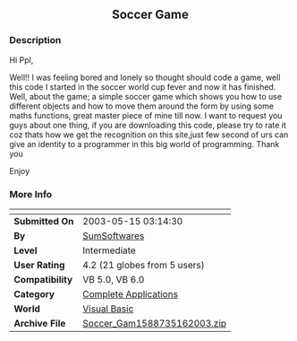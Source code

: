 ﻿<div align="center">

## Soccer Game


</div>

### Description

Hi Ppl,

Well!! I was feeling bored and lonely so thought should code a game, well this code I started in the soccer world cup fever and now it has finished. Well, about the game; a simple soccer game which shows you how to use different objects and how to move them around the form by using some maths functions, great master piece of mine till now. I want to request you guys about one thing, if you are downloading this code, please try to rate it coz thats how we get the recognition on this site,just few second of urs can give an identity to a programmer in this big world of programming. Thank you

Enjoy

<BM>
 
### More Info
 


<span>             |<span>
---                |---
**Submitted On**   |2003-05-15 03:14:30
**By**             |[SumSoftwares](https://github.com/Planet-Source-Code/PSCIndex/blob/master/ByAuthor/sumsoftwares.md)
**Level**          |Intermediate
**User Rating**    |4.2 (21 globes from 5 users)
**Compatibility**  |VB 5\.0, VB 6\.0
**Category**       |[Complete Applications](https://github.com/Planet-Source-Code/PSCIndex/blob/master/ByCategory/complete-applications__1-27.md)
**World**          |[Visual Basic](https://github.com/Planet-Source-Code/PSCIndex/blob/master/ByWorld/visual-basic.md)
**Archive File**   |[Soccer\_Gam1588735162003\.zip](https://github.com/Planet-Source-Code/sumsoftwares-soccer-game__1-45532/archive/master.zip)








